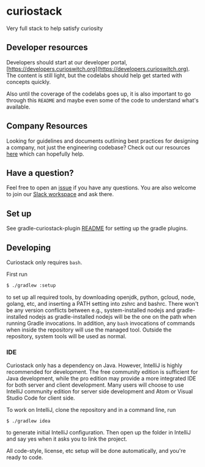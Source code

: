 # curiostack
Very full stack to help satisfy curiosity

## Developer resources

Developers should start at our developer portal, [https://developers.curioswitch.org](https://developers.curioswitch.org).
The content is still light, but the codelabs should help get started with concepts quickly.

Also until the coverage of the codelabs goes up, it is also important to go through this `README` and
maybe even some of the code to understand what's available. 

## Company Resources

Looking for guidelines and documents outlining best practices for designing a company, not just the
engineering codebase? Check out our resources [here](./docs/company) which can hopefully help.

## Have a question?

Feel free to open an [issue](https://github.com/curioswitch/curiostack/issues/new) if you have any questions. 
You are also welcome to join our [Slack workspace](https://join.slack.com/t/curiostack/shared_invite/enQtNjM5OTAyMzYzNDU4LTA2YjJjODkwMGVkZjkyMzZiMjM2ZTc0NDM4YWZlMGY1MDJkNzc1ZWEzOTU2ZTZjZjI3ZWY1M2YwZDc5ZjBmNmI) 
and ask there.

## Set up

See gradle-curiostack-plugin [README](tools/gradle-plugins/gradle-curiostack-plugin/README.md) for setting up the gradle plugins.

## Developing

Curiostack only requires `bash`.

First run

```bash
$ ./gradlew :setup
```

to set up all required tools, by downloading openjdk, python, gcloud, node, golang, etc, and inserting a PATH setting into zshrc and bashrc. There won't be any version conflicts between e.g., system-installed nodejs and gradle-installed nodejs as gradle-installed nodejs will be the one on the path when running Gradle invocations. In addition, any `bash` invocations of commands when inside the repository will use the managed tool. Outside the repository, system tools will be used as normal.

### IDE
Curiostack only has a dependency on Java. However, IntelliJ is highly recommended for development.
The free community edition is sufficient for Java development, while the pro edition may provide a
more integrated IDE for both server and client development. Many users will choose to use IntelliJ
community edition for server side development and Atom or Visual Studio Code for client side.

To work on IntelliJ, clone the repository and in a command line, run

```
$ ./gradlew idea
```

to generate initial IntelliJ configuration. Then open up the folder in IntelliJ and say yes when it
asks you to link the project.

All code-style, license, etc setup will be done automatically, and you're ready to code.
